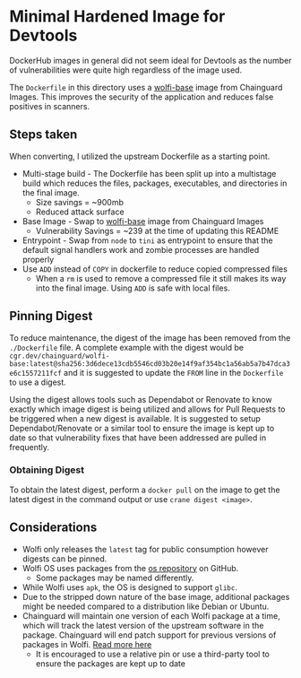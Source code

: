 # Minimal Hardened Image for Devtools

DockerHub images in general did not seem ideal for Devtools as the number of vulnerabilities were quite high regardless of the image used.

The `Dockerfile` in this directory uses a [wolfi-base](https://github.com/wolfi-dev) image from Chainguard Images. This improves the security of the application and reduces false positives in scanners.

## Steps taken

When converting, I utilized the upstream Dockerfile as a starting point.

- Multi-stage build - The Dockerfile has been split up into a multistage build which reduces the files, packages, executables, and directories in the final image.
  - Size savings = ~900mb
  - Reduced attack surface
- Base Image - Swap to [wolfi-base](https://github.com/wolfi-dev) image from Chainguard Images
  - Vulnerability Savings = ~239 at the time of updating this README
- Entrypoint - Swap from `node` to `tini` as entrypoint to ensure that the default signal handlers work and zombie processes are handled properly
- Use `ADD` instead of `COPY` in dockerfile to reduce copied compressed files
  - When a `rm` is used to remove a compressed file it still makes its way into the final image. Using `ADD` is safe with local files.

## Pinning Digest

To reduce maintenance, the digest of the image has been removed from the `./Dockerfile` file. A complete example with the digest would be `cgr.dev/chainguard/wolfi-base:latest@sha256:3d6dece13cdb5546cd03b20e14f9af354bc1a56ab5a7b47dca3e6c1557211fcf` and it is suggested to update the `FROM` line in the `Dockerfile` to use a digest.

Using the digest allows tools such as Dependabot or Renovate to know exactly which image digest is being utilized and allows for Pull Requests to be triggered when a new digest is available. It is suggested to setup Dependabot/Renovate or a similar tool to ensure the image is kept up to date so that vulnerability fixes that have been addressed are pulled in frequently.

### Obtaining Digest

To obtain the latest digest, perform a `docker pull` on the image to get the latest digest in the command output or use `crane digest <image>`.

## Considerations

- Wolfi only releases the `latest` tag for public consumption however digests can be pinned.
- Wolfi OS uses packages from the [os repository](https://github.com/wolfi-dev/os) on GitHub.
  - Some packages may be named differently.
- While Wolfi uses `apk`, the OS is designed to support `glibc`.
- Due to the stripped down nature of the base image, additional packages might be needed compared to a distribution like Debian or Ubuntu.
- Chainguard will maintain one version of each Wolfi package at a time, which will track the latest version of the upstream software in the package. Chainguard will end patch support for previous versions of packages in Wolfi. [Read more here](https://edu.chainguard.dev/chainguard/chainguard-images/faq/#what-packages-are-available-in-chainguard-images)
  - It is encouraged to use a relative pin or use a third-party tool to ensure the packages are kept up to date
